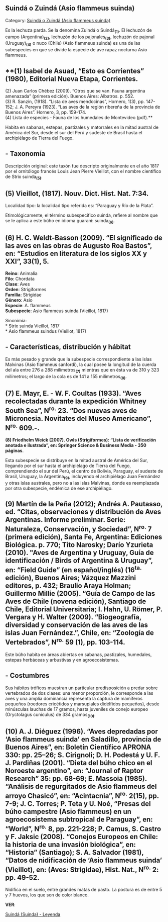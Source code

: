 ## Suindá o Zuindá (Asio flammeus suinda)

Category: [Suindá o Zuindá (Asio flammeus suinda)](http://descubrircorrientes.com.ar/2012/index.php/4450-geografia/7-zoogeografia/aves/suinda-o-zuinda-asio-flammeus-suinda)

Es la lechuza parda. Se la denomina Zuindá o Suindá<sub><strong>(1)</strong></sub>. El lechuzón de campo (Argentina)<sub><strong>(2)</strong></sub>, lechuzón de los pajonales<sub><strong>(3)</strong></sub>, lechuzón de pajonal (Uruguay)<sub><strong>(4)</strong></sub> o nuco (Chile) (Asio flammeus suinda) es una de las subespecies en que se divide la especie de ave rapaz nocturna Asio flammeus.

## **(1) Isabel de Asuad, “Esto es Corrientes” (1980), Editorial Nueva Etapa, Corrientes.  
(2) Juan Carlos Chébez (2009). “Otros que se van. Fauna argentina amenazada” (primera edición). Buenos Aires: Albatros. p. 552.  
(3) R. Sanzin, (1918). “Lista de aves mendocinas”, Hornero, 1(3), pp. 147-152; J. A. Pereyra (1923). “Las aves de la región ribereña de la provincia de Buenos Aires”. Hornero, 3, pp. 159-174.  
(4) Lista de especies - Fauna de los humedales de Montevideo (pdf).**

Habita en sabanas, estepas, pastizales y matorrales en la mitad austral de América del Sur, desde el sur del Perú y sudeste de Brasil hasta el archipiélago de Tierra del Fuego.

## **\- Taxonomía**

Descripción original: este taxón fue descripto originalmente en el año 1817 por el ornitólogo francés Louis Jean Pierre Vieillot, con el nombre científico de Strix suinda<sub><strong>(5)</strong></sub>.

## **(5) Vieillot, (1817). Nouv. Dict. Hist. Nat. 7:34.**

Localidad tipo: la localidad tipo referida es: “Paraguay y Río de la Plata”.

Etimológicamente, el término subespecífico suinda, refiere al nombre que se le aplica a este búho en idioma guaraní: suinda<sub><strong>(6)</strong></sub>.

## **(6) H. C. Weldt-Basson (2009). “El significado de las aves en las obras de Augusto Roa Bastos”, en: “Estudios en literatura de los siglos XX y XXI”, 33(1), 5.**

**Reino**: Animalia  
**Filo**: Chordata  
**Clase**: Aves  
**Orden**: Strigiformes  
**Familia**: Strigidae  
**Género**: Asio  
**Especie**: A. flammeus  
**Subespecie**: Asio flammeus suinda (Vieillot, 1817)

Sinonimia:  
\* Strix suinda Vieillot, 1817  
\* Asio flammeus suindus (Vieillot, 1817)

## **\- Características, distribución y hábitat**

Es más pesado y grande que la subespecie correspondiente a las islas Malvinas (Asio flammeus sanfordi), la cual posee la longitud de la cuerda del ala entre 276 a 288 milímetros<sub><strong>(7)</strong></sub> mientras que en ésta va de 310 y 323 milímetros; el largo de la cola es de 141 a 155 milímetros<sub><strong>(8)</strong></sub>.

## **(7) E. Mayr, E. - W. F. Coultas (1933). “Aves recolectadas durante la expedición Whitney South Sea”, N<sup>ro.</sup> 23. “Dos nuevas aves de Micronesia. Novitates del Museo Americano”, N<sup>ro.</sup> 609.-.**  
**(8) Friedhelm Weick (2007). Owls (Strigiformes): “Lista de verificación anotada e ilustrada”, en: Springer Science & Business Media - 350 páginas**.

Esta subespecie se distribuye en la mitad austral de América del Sur, llegando por el sur hasta el archipiélago de Tierra del Fuego, comprendiendo el sur del Perú, el centro de Bolivia, Paraguay, el sudeste de Brasil, Uruguay, la Argentina<sub><strong>(9)</strong></sub>, incluyendo el archipiélago Juan Fernández y otras islas australes, pero no a las islas Malvinas, donde es reemplazada por otra subespecie, endémica de ese archipiélago.

## **(9) Martín de la Peña (2012); Andrés A. Pautasso, ed. “Citas, observaciones y distribución de Aves Argentinas. Informe preliminar. Serie: Naturaleza, Conservación, y Sociedad”, N<sup>ro.</sup> 7 (primera edición), Santa Fe, Argentina: Ediciones Biológica. p. 770; Tito Narosky; Darío Yzurieta (2010). "Aves de Argentina y Uruguay, Guía de identificación / Birds of Argentina & Uruguay”, en: “Field Guide” (en español/inglés) (16<sup>ta.</sup> edición), Buenos Aires; Vázquez Mazzini editores, p. 432; Braulio Araya Holman; Guillermo Millie (2005). “Guía de Campo de las Aves de Chile (novena edición), Santiago de Chile, Editorial Universitaria; I. Hahn, U. Römer, P. Vergara y H. Walter (2009). “Biogeografía, diversidad y conservación de las aves de las islas Juan Fernández.”, Chile, en: “Zoología de Vertebrados”, N<sup>ro.</sup> 59 (1), pp. 103-114.**

Este búho habita en áreas abiertas en sabanas, pastizales, humedales, estepas herbáceas y arbustivas y en agroecosistemas.

## **\- Costumbres**

Sus hábitos tróficos muestran un particular predisposición a predar sobre vertebrados de dos clases: una menor proporción, le corresponde a las aves y una amplia dominancia representa la captura de mamíferos pequeños (roedores cricétidos y marsupiales didélfidos pequeños), desde minúsculas lauchas de 17 gramos, hasta juveniles de conejo europeo (Oryctolagus cuniculus) de 334 gramos<sub><strong>(10)</strong></sub>.

## **(10) A. J. Diéguez (1996). “Aves depredadas por ‘Asio flammeus suinda’ en Saladillo, provincia de Buenos Aires”, en: Boletín Científico APRONA 330: pp. 25–26; S. Cirignoli; D. H. Podestá y U. F. J. Pardiñas (2001). “Dieta del búho chico en el Noroeste argentino”, en: “Journal of Raptor Research” 35: pp. 68-69; E. Massoia (1985). “Análisis de regurgitados de Asio flammeus del arroyo Chasicó”, en: “Acintacnia”, N<sup>ro.</sup> 2(15), pp. 7-9; J. C. Torres; P. Teta y U. Noé, “Presas del búho campestre (Asio flammeus) en un agroecosistema subtropical de Paraguay”, en: “World”, N<sup>ro.</sup> 8, pp. 221-228; P. Camus, S. Castro y F. Jaksic (2008). “Conejos Europeos en Chile: la historia de una invasión biológica”, en: “Historia” (Santiago); S. A. Salvador (1981), “Datos de nidificación de ‘Asio flammeus suinda’ (Vieillot), en: (Aves: Strigidae), Hist. Nat., N<sup>ro.</sup> 2: pp. 49-52.**

Nidifica en el suelo, entre grandes matas de pasto. La postura es de entre 5 y 7 huevos, los que son de color blanco.

**VER**:

[Suindá (Suinda) - Leyenda](http://descubrircorrientes.com.ar/2012/index.php/4450-geografia/7-zoogeografia/aves/index.php?option=com_content&view=category&id=796&Itemid=505)[](http://descubrircorrientes.com.ar/2012/index.php/4450-geografia/7-zoogeografia/aves/index.php?option=com_content&view=category&id=796&Itemid=505)